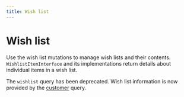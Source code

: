 ```yaml
---
title: Wish list
---
```


# Wish list

Use the wish list mutations to manage wish lists and their contents. `WishlistItemInterface` and its implementations return details about individual items in a wish list.

<InlineAlert variant="info" slots="text" />

The `wishlist` query has been deprecated. Wish list information is now provided by the [customer](../customer/queries/customer.md) query.
